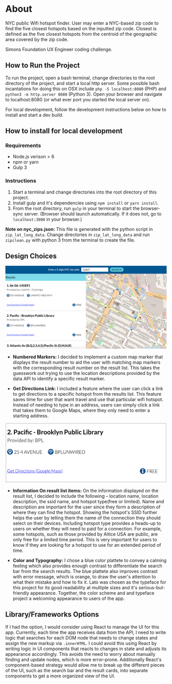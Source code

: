 # About

NYC public Wifi hotspot finder. User may enter a NYC-based zip code to find the five closest hotspots based on the inputted zip code. Closest is defined as the five closest hotspots from the centroid of the geographic area covered by the zip code.

Simons Foundation UX Engineer coding challenge.

## How to Run the Project

To run the project, open a bash terminal, change directories to the root directory of the project, and start a local http server. Some possible bash incantations for doing this on OSX include `php -S localhost:8080` (PHP) and `python3 -m http.server 8080` (Python 3). Open your browser and navigate to localhost:8080 (or what ever port you started the local server on).

For local development, follow the development instructions below on how to install and start a dev build.

## How to install for local development

### Requirements
* Node.js verison > 6
* npm or yarn
* Gulp 3

### Instructions
1. Start a terminal and change directories into the root directory of this project.
2. Install gulp and it's dependencies using `npm install` or `yarn install`.
3. From the root directory, run `gulp` in your terminal to start the browser-sync server. (Browser should launch automatically. If it does not, go to `localhost:3000` in your browser.)

**Note on nyc_zips.json:** This file is generated with the python script in `zip_lat_long_data`. Change directories in `zip_lat_long_data` and run `zipclean.py` with python 3 from the terminal to create the file.

## Design Choices
![Screenshot of app](screenshots/fullscreen.png)

- **Numbered Markers:** I decided to implement a custom map marker that displays the result number to aid the user with matching map markers with the corresponding result number on the result list. This takes the guesswork out trying to use the location descriptions provided by the data API to identify a specific result marker.

- **Get Directions Link:** I included a feature where the user can click a link to get directions to a specific hotspot from the results list. This feature saves time for user that want travel and use that particular wifi hotspot. Instead of needing to type in an address, users can simply click a link that takes them to Google Maps, where they only need to enter a starting address.

![Result Image](screenshots/result.png)
- **Information On result list items:** On the information displayed on the result list, I decided to include the following – location name, location description, the ssid name, and hotspot type(free or limited). Name and description are important for the user since they form a description of where they can find the hotspot. Showing the hotspot's SSID further helps the user by telling them the name of the connection they should select on their devices. Including hotspot type provides a heads-up to users on whether they will need to paid for a connection. For example, some hotspots, such as those provided by Altice USA are public, are only free for a limited time period. This is very important for users to know if they are looking for a hotspot to use for an extended period of time.

- **Color and Typography:** I chose a blue color plattete to convey a calming feeling which also provides enough contrast to differentiate the search bar from the search results. The blue plattete also improves contrast with error message, which is orange, to draw the user's attention to what their mistake and how to fix it. Lato was chosen as the typeface for this project for its good readability at multiple sizes and it's serious-but-friendly appearance. Together, the color scheme and and typeface project a welcoming appearance to users of the app.

## Library/Frameworks Options
If I had the option, I would consider using React to manage the UI for this app. Currently, each time the app receives data from the API, I need to write logic that searches for each DOM node that needs to change states and assign the new markup via `.innerHTML`. I could avoid this using React by writing logic in UI components that reacts to changes in state and adjusts its appearance accordingly. This avoids the need to worry about manually finding and update nodes, which is more error-prone. Additionally React's component-based strategy would allow me to break up the different pieces of the UI, such as the search bar and the result cards, into separate components to get a more organized view of the UI.